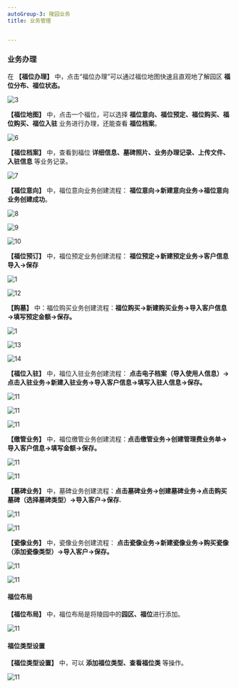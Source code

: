 ```yaml
---
autoGroup-3: 陵园业务
title: 业务管理


---
```


### 业务办理

在 **【福位办理】** 中，点击“福位办理”可以通过福位地图快速且直观地了解园区 **福位分布、福位状态。**

![3](../../.vuepress/public/product/3.png)

**【福位地图】** 中，点击一个福位，可以选择 **福位意向、福位预定、福位购买、福位购买、福位入驻** 业务进行办理，还能查看 **福位档案**。

![6](../../.vuepress/public/product/6.png)

**【福位档案】** 中，查看到福位 **详细信息、墓碑照片、业务办理记录、上传文件、入驻信息** 等业务记录。

![7](../../.vuepress/public/product/7.png)

**【福位意向】** 中，福位意向业务创建流程： **福位意向→新建意向业务→福位意向业务创建成功**。

![8](../../.vuepress/public/product/8.png)

![9](../../.vuepress/public/product/9.png)

![10](../../.vuepress/public/product/10.png)

**【福位预订】** 中，福位预定业务创建流程： **福位预定→新建预定业务→客户信息导入→保存**

![1](../../.vuepress/public/product/11.png)

![12](../../.vuepress/public/product/12.png)

**【购墓】** 中：福位购买业务创建流程：**福位购买→新建购买业务→导入客户信息→填写预定金额→保存。**

![1](../../.vuepress/public/product/11.png)

![13](../../.vuepress/public/product/13.png)

![14](../../.vuepress/public/product/14.png)

**【福位入驻】** 中，福位入驻业务创建流程： **点击电子档案（导入使用人信息）→点击入驻业务→新建入驻业务→导入客户信息→填写入驻人信息→保存。**

![11](../../.vuepress/public/product/11.png)

![11](../../.vuepress/public/product/15.png)

![11](../../.vuepress/public/product/16.png)

**【缴管业务】** 中，福位缴管业务创建流程：**点击缴管业务→创建管理费业务单→导入客户信息→填写金额→保存。**

![11](../../.vuepress/public/product/17.png)

![11](../../.vuepress/public/product/18.png)

**【墓碑业务】** 中，墓碑业务创建流程：**点击墓碑业务→创建墓碑业务→点击购买墓碑（选择墓碑类型）→导入客户→保存.**

![11](../../.vuepress/public/product/19.png)

![11](../../.vuepress/public/product/20.png)

**【瓷像业务】** 中，瓷像业务创建流程： **点击瓷像业务→新建瓷像业务→购买瓷像（添加瓷像类型）→导入客户→保存。**

![11](../../.vuepress/public/product/21.png)

![11](../../.vuepress/public/product/22.png)

#### 福位布局

**【福位布局】** 中，福位布局是将陵园中的**园区、福位**进行添加。

![11](../../.vuepress/public/product/23.png)

#### 福位类型设置

**【福位类型设置】** 中，可以 **添加福位类型、查看福位类** 等操作。

 ![11](../../.vuepress/public/product/123.png)
 